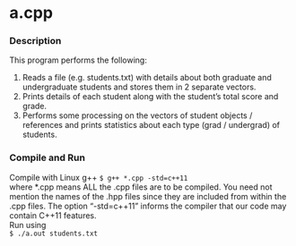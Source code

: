# a.cpp
### Description 
This program performs the following: 
1. Reads a file (e.g. students.txt) with details about both graduate and undergraduate students and stores them in 2 separate vectors.
2. Prints details of each student along with the student’s total score and grade.
3. Performs some processing on the vectors of student objects / references and prints statistics about each type (grad / undergrad) of students.

### Compile and Run
Compile with Linux g++
`$ g++ *.cpp -std=c++11`  
where *.cpp means ALL the .cpp files are to be compiled. You need not mention the names of the .hpp files since they are included from within the .cpp files. The option “-std=c++11” informs the compiler that our code may contain C++11 features.  
Run using  
`$ ./a.out students.txt`
